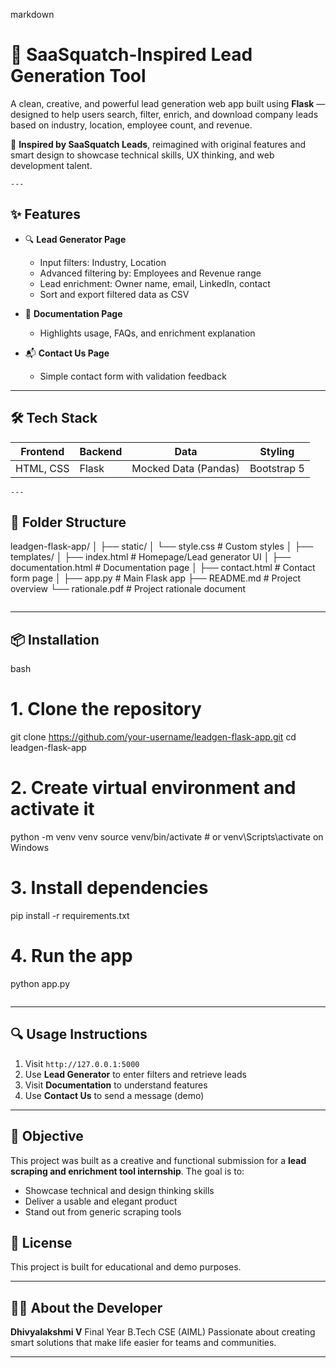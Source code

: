 markdown
# 💼 SaaSquatch-Inspired Lead Generation Tool

A clean, creative, and powerful lead generation web app built using **Flask** — designed to help users search, filter, enrich, and download company leads based on industry, location, employee count, and revenue. 

🚀 **Inspired by SaaSquatch Leads**, reimagined with original features and smart design to showcase technical skills, UX thinking, and web development talent.
```
---
```
## ✨ Features

- 🔍 **Lead Generator Page**
  - Input filters: Industry, Location
  - Advanced filtering by: Employees and Revenue range
  - Lead enrichment: Owner name, email, LinkedIn, contact
  - Sort and export filtered data as CSV

- 📘 **Documentation Page**
  - Highlights usage, FAQs, and enrichment explanation

- 📬 **Contact Us Page**
  - Simple contact form with validation feedback

---

## 🛠 Tech Stack

| Frontend     | Backend | Data           | Styling      |
|--------------|---------|----------------|--------------|
| HTML, CSS    | Flask   | Mocked Data (Pandas) | Bootstrap 5 |
```
---
```
## 📂 Folder Structure



leadgen-flask-app/
│
├── static/
│   └── style.css             # Custom styles
│
├── templates/
│   ├── index.html            # Homepage/Lead generator UI
│   ├── documentation.html    # Documentation page
│   ├── contact.html          # Contact form page
│
├── app.py                    # Main Flask app
├── README.md                 # Project overview
└── rationale.pdf             # Project rationale document

```
```
---

## 📦 Installation

bash
# 1. Clone the repository
git clone https://github.com/your-username/leadgen-flask-app.git
cd leadgen-flask-app

# 2. Create virtual environment and activate it
python -m venv venv
source venv/bin/activate  # or venv\Scripts\activate on Windows

# 3. Install dependencies
pip install -r requirements.txt

# 4. Run the app
python app.py
```
```

---

## 🔍 Usage Instructions

1. Visit `http://127.0.0.1:5000`
2. Use **Lead Generator** to enter filters and retrieve leads
3. Visit **Documentation** to understand features
4. Use **Contact Us** to send a message (demo)

---

## 🎯 Objective

This project was built as a creative and functional submission for a **lead scraping and enrichment tool internship**. The goal is to:

* Showcase technical and design thinking skills
* Deliver a usable and elegant product
* Stand out from generic scraping tools




## 📄 License

This project is built for educational and demo purposes.

---

## 🙋‍♀️ About the Developer

**Dhivyalakshmi V**
Final Year B.Tech CSE (AIML)
Passionate about creating smart solutions that make life easier for teams and communities.

---

```

